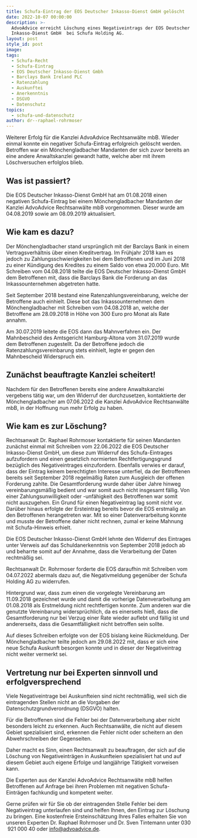 ```yaml
---
title: Schufa-Eintrag der EOS Deutscher Inkasso-Dienst GmbH gelöscht
date: 2022-10-07 00:00:00
description: >-
  AdvoAdvice erreicht Löschung eines Negativeintrags der EOS Deutscher
  Inkasso-Dienst GmbH  bei Schufa Holding AG.
layout: post
style_id: post
image:
tags:
  - Schufa-Recht
  - Schufa-Eintrag
  - EOS Deutscher Inkasso-Dienst Gmbh
  - Barclays Bank Ireland PLC
  - Ratenzahlung
  - Auskunftei
  - Anerkenntnis
  - DSGVO
  - Datenschutz
topics:
  - schufa-und-datenschutz
author: dr--raphael-rohrmoser
---
```

Weiterer Erfolg für die Kanzlei AdvoAdvice Rechtsanwälte mbB. Wieder einmal konnte ein negativer Schufa-Eintrag erfolgreich gelöscht werden. Betroffen war ein Mönchengladbacher Mandanten der sich zuvor bereits an eine andere Anwaltskanzlei gewandt hatte, welche aber mit ihrem Löschversuchen erfolglos blieb.

## Was ist passiert?

Die EOS Deutscher Inkasso-Dienst GmbH hat am 01.08.2018 einen negativen Schufa-Eintrag bei einem Mönchengladbacher Mandanten der Kanzlei AdvoAdvice Rechtsanwälte mbB vorgenommen. Dieser wurde am 04.08.2019 sowie am 08.09.2019 aktualisiert.

## Wie kam es dazu?

Der Mönchengladbacher stand ursprünglich mit der Barclays Bank in einem Vertragsverhältnis über einen Kreditvertrag. Im Frühjahr 2018 kam es jedoch zu Zahlungsschwierigkeiten bei dem Betroffenen und im Juni 2018 zu einer Kündigung des Kredites zu einem Saldo von etwa 20.000 Euro. Mit Schreiben vom 04.08.2018 teilte die EOS Deutscher Inkasso-Dienst GmbH dem Betroffenen mit, dass die Barclays Bank die Forderung an das Inkassounternehmen abgetreten hatte.

Seit September 2018 bestand eine Ratenzahlungsvereinbarung, welche der Betroffene auch einhielt. Diese bot das Inkassounternehmen dem Mönchengladbacher mit Schreiben vom 04.08.2018 an, welche der Betroffene am 28.09.2018 in Höhe von 300 Euro pro Monat als Rate annahm.

Am 30.07.2019 leitete die EOS dann das Mahnverfahren ein. Der Mahnbescheid des Amtsgericht Hamburg-Altona vom 31.07.2019 wurde dem Betroffenen zugestellt. Da der Betroffene jedoch die Ratenzahlungsvereinbarung stets einhielt, legte er gegen den Mahnbescheid Widerspruch ein.

## Zunächst beauftragte Kanzlei scheitert\!

Nachdem für den Betroffenen bereits eine andere Anwaltskanzlei vergebens tätig war, um den Widerruf der durchzusetzen, kontaktierte der Mönchengladbacher am 07.06.2022 die Kanzlei AdvoAdvice Rechtsanwälte mbB, in der Hoffnung nun mehr Erfolg zu haben.

## Wie kam es zur Löschung?

Rechtsanwalt Dr. Raphael Rohrmoser kontaktierte für seinen Mandanten zunächst einmal mit Schreiben vom 22.06.2022 die EOS Deutscher Inkasso-Dienst GmbH, um diese zum Widerruf des Schufa-Eintrages aufzufordern und einen gesetzlich normierten Rechtfertigungsgrund bezüglich des Negativeintrages einzufordern. Ebenfalls verwies er darauf, dass der Eintrag keinem berechtigten Interesse unterfiel, da der Betroffenen bereits seit September 2018 regelmä&szlig;ig Raten zum Ausgleich der offenen Forderung zahlte. Die Gesamtforderung wurde daher über Jahre hinweg vereinbarungsmä&szlig;ig bedient und war somit auch nicht insgesamt fällig. Von einer Zahlungsunwilligkeit oder -unfähigkeit des Betroffenen war somit nicht auszugehen. Ein Grund für einen Negativeintrag lag somit nicht vor. Darüber hinaus erfolgte der Ersteintrag bereits bevor die EOS erstmalig an den Betroffenen herangetreten war. Mit so einer Datenverarbeitung konnte und musste der Betroffene daher nicht rechnen, zumal er keine Mahnung mit Schufa-Hinweis erhielt.

Die EOS Deutscher Inkasso-Dienst GmbH lehnte den Widerruf des Eintrages unter Verweis auf das Schuldanerkenntnis von September 2018 jedoch ab und beharrte somit auf der Annahme, dass die Verarbeitung der Daten rechtmä&szlig;ig sei.

Rechtsanwalt Dr. Rohrmoser forderte die EOS daraufhin mit Schreiben vom 04.07.2022 abermals dazu auf, die Negativmeldung gegenüber der Schufa Holding AG zu widerrufen.

Hintergrund war, dass zum einen die vorgelegte Vereinbarung am 11.09.2018 gezeichnet wurde und damit die vorherige Datenverarbeitung am 01.08.2018 als Erstmeldung nicht rechtfertigen konnte. Zum anderen war die genutzte Vereinbarung widersprüchlich, da es einerseits hie&szlig;, dass die Gesamtforderung nur bei Verzug einer Rate wieder auflebt und fällig ist und andererseits, dass die Gesamtfälligkeit nicht betroffen sein sollte.

Auf dieses Schreiben erfolgte von der EOS bislang keine Rückmeldung. Der Mönchengladbacher teilte jedoch am 29.08.2022 mit, dass er sich eine neue Schufa Auskunft besorgen konnte und in dieser der Negativeintrag nicht weiter vermerkt sei.

## Vertretung nur bei Experten sinnvoll und erfolgversprechend

Viele Negativeintrage bei Auskunfteien sind nicht rechtmä&szlig;ig, weil sich die eintragenden Stellen nicht an die Vorgaben der Datenschutzgrundverordnung (DSGVO) halten.

Für die Betroffenen sind die Fehler bei der Datenverarbeitung aber nicht besonders leicht zu erkennen. Auch Rechtsanwälte, die nicht auf diesem Gebiet spezialisiert sind, erkennen die Fehler nicht oder scheitern an den Abwehrschreiben der Gegenseiten.

Daher macht es Sinn, einen Rechtsanwalt zu beauftragen, der sich auf die Löschung von Negativeinträgen in Auskunfteien spezialisiert hat und auf diesem Gebiet auch eigene Erfolge und langjährige Tätigkeit vorweisen kann.

Die Experten aus der Kanzlei AdvoAdvice Rechtsanwälte mbB helfen Betroffenen auf Anfrage bei ihren Problemen mit negativen Schufa-Einträgen fachkundig und kompetent weiter.

Gerne prüfen wir für Sie ob der eintragenden Stelle Fehler bei dem Negativeintrag unterlaufen sind und helfen Ihnen, den Eintrag zur Löschung zu bringen. Eine kostenfreie Ersteinschätzung Ihres Falles erhalten Sie von unseren Experten Dr. Raphael Rohrmoser und Dr. Sven Tintemann unter 030 &nbsp;921 000 40 oder info@advoadvice.de.&nbsp;